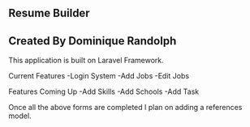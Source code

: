 ## Resume Builder

## Created By Dominique Randolph

This application is built on Laravel Framework.

Current Features
-Login System
-Add Jobs
-Edit Jobs

Features Coming Up
-Add Skills
-Add Schools
-Add Task

Once all the above forms are completed I plan on adding a references model.



